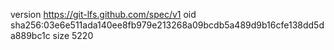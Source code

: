 version https://git-lfs.github.com/spec/v1
oid sha256:03e6e511ada140ee8fb979e213268a09bcdb5a489d9b16cfe138dd5da889bc1c
size 5220
